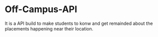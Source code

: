 # Off-Campus-API
It is a API build to make students to konw and get remainded about the placements happening near their location.
